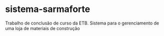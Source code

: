 # sistema-sarmaforte
Trabalho de conclusão de curso da ETB. Sistema para o gerenciamento de uma loja de materiais de construção
